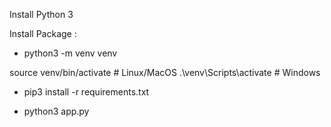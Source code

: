 Install Python 3

Install Package : 

- python3 -m venv venv

source venv/bin/activate   # Linux/MacOS
.\venv\Scripts\activate    # Windows

- pip3 install -r requirements.txt

- python3 app.py




